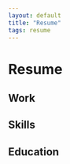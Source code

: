 ```yaml
---
layout: default
title: "Resume"
tags: resume
---
```


# Resume

## Work

## Skills

## Education





